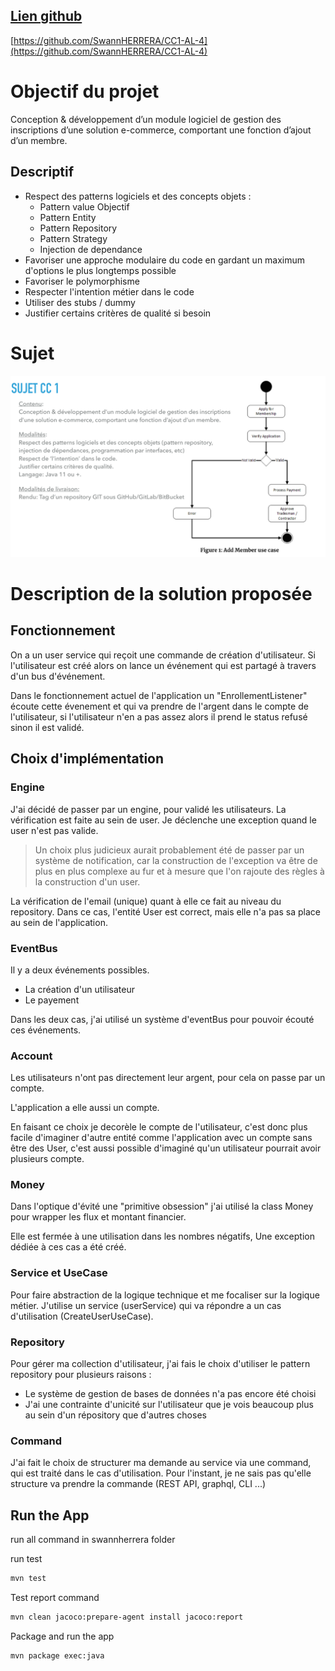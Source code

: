 ## [Lien github]((https://github.com/SwannHERRERA/CC1-AL-4))

[https://github.com/SwannHERRERA/CC1-AL-4](https://github.com/SwannHERRERA/CC1-AL-4)

# Objectif du projet

Conception & développement d’un module logiciel de gestion des inscriptions  d’une solution e-commerce, 
comportant une fonction d’ajout d’un membre.

## Descriptif

- Respect des patterns logiciels et des concepts objets :
  - Pattern value Objectif
  - Pattern Entity
  - Pattern Repository
  - Pattern Strategy
  - Injection de dependance
- Favoriser une approche modulaire du code en gardant un maximum d'options le plus longtemps possible
- Favoriser le polymorphisme
- Respecter l'intention métier dans le code
- Utiliser des stubs / dummy
- Justifier certains critères de qualité si besoin

# Sujet

![sujet](assets/sujet.png)


# Description de la solution proposée

## Fonctionnement

On a un user service qui reçoit une commande de création d'utilisateur.
Si l'utilisateur est créé alors on lance un événement qui est partagé à travers d'un bus d'événement.

Dans le fonctionnement actuel de l'application un "EnrollementListener" écoute cette évenement et qui va prendre de l'argent dans le compte de l'utilisateur, si l'utilisateur n'en a pas assez alors il prend le status refusé sinon il est validé.

## Choix d'implémentation

### Engine

J'ai décidé de passer par un engine, pour validé les utilisateurs. La vérification est faite au sein de user. Je 
déclenche une exception quand le user n'est pas valide.

>Un choix plus judicieux aurait probablement été de passer par un système de notification, car la construction de l'exception va être de plus en plus complexe au fur et à mesure que l'on rajoute des règles à la construction d'un user.

La vérification de l'email (unique) quant à elle ce fait au niveau du repository. Dans ce cas, l'entité User est correct, mais elle n'a pas sa place au sein de l'application.

### EventBus

Il y a deux événements possibles. 
- La création d'un utilisateur
- Le payement

Dans les deux cas, j'ai utilisé un système d'eventBus pour pouvoir écouté ces événements.


### Account

Les utilisateurs n'ont pas directement leur argent, pour cela on passe par un compte.

L'application a elle aussi un compte.

En faisant ce choix je decorèle le compte de l'utilisateur, c'est donc plus facile d'imaginer d'autre entité comme l'application avec un compte sans être des User, c'est aussi possible d'imaginé qu'un utilisateur pourrait avoir plusieurs compte.

### Money

Dans l'optique d'évité une "primitive obsession" j'ai utilisé la class Money pour wrapper les flux et montant financier.

Elle est fermée à une utilisation dans les nombres négatifs, Une exception dédiée à ces cas a été créé.

### Service et UseCase

Pour faire abstraction de la logique technique et me focaliser sur la logique métier. J'utilise un service (userService) qui va répondre a un cas d'utilisation (CreateUserUseCase).

### Repository

Pour gérer ma collection d'utilisateur, j'ai fais le choix d'utiliser le pattern repository pour plusieurs raisons :

- Le système de gestion de bases de données n'a pas encore été choisi
- J'ai une contrainte d'unicité sur l'utilisateur que je vois beaucoup plus au sein d'un répository que d'autres choses

### Command

J'ai fait le choix de structurer ma demande au service via une command, qui est traité dans le cas d'utilisation. Pour l'instant, je ne sais pas qu'elle structure va prendre la commande (REST API, graphql, CLI ...)

## Run the App

run all command in swannherrera folder

run test

```zsh
mvn test
```

Test report command

```zsh
mvn clean jacoco:prepare-agent install jacoco:report
```

Package and run the app

```zsh
mvn package exec:java
```